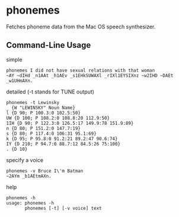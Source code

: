 # phonemes 

Fetches phoneme data from the Mac OS speech synthesizer.

## Command-Line Usage

simple

```
phonemes I did not have sexual relations with that woman
~AY ~dIHd _n1AAt _h1AEv _s1EHkSUWAXl _rIXl1EYSIXnz ~w2IHD ~DAEt _w1UHmAXn.
```

detailed (-t stands for TUNE output)

```
phonemes -t Lewinsky
_ {W "LEWINSKY" Noun Name}
l {D 90; P 100.3:0 102.5:50}
UW {D 100; P 108.2:0 108.8:20 112.9:50}
1IH {D 90; P 122.3:0 126.5:17 149.9:78 151.9:89}
n {D 80; P 151.2:0 147.7:19}
s {D 80; P 117.4:0 106:31 95.1:69}
k {D 95; P 95.8:0 91.2:21 89.2:47 90.6:74}
IY {D 210; P 94.7:0 88.7:12 84.5:26 75:100}
. {D 10}
```

specify a voice

```
phonemes -v Bruce I\'m Batman
~2AYm _b1AEtmAXn.
```

help

```
phonemes -h
usage: phonemes -h
       phonemes [-t] [-v voice] text
```
